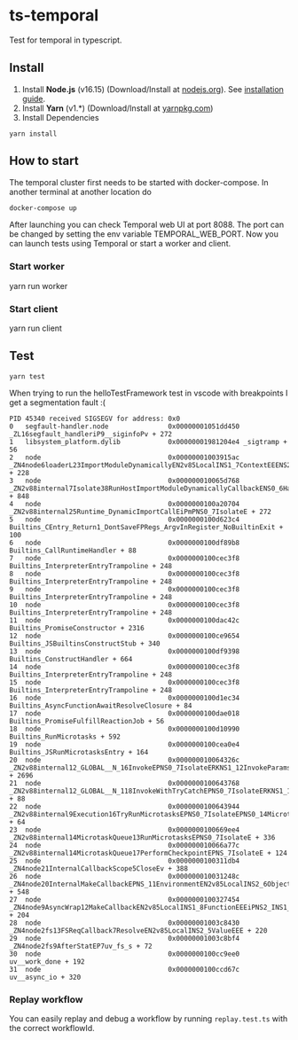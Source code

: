 # ts-temporal
Test for temporal in typescript.

## Install

1. Install **Node.js** (v16.15) (Download/Install at [nodejs.org](https://nodejs.org/dist/latest-v16.x)). See [installation guide](https://github.com/nodejs/help/wiki/Installation).
2. Install **Yarn** (v1.\*) (Download/Install at [yarnpkg.com](https://yarnpkg.com/getting-started/install))
3. Install Dependencies

```
yarn install
```

## How to start

The temporal cluster first needs to be started with docker-compose.
In another terminal at another location do

```bash
docker-compose up
```

After launching you can check Temporal web UI at port 8088. The port can be changed by setting the env variable TEMPORAL_WEB_PORT.
Now you can launch tests using Temporal or start a worker and client.

### Start worker

yarn run worker

### Start client

yarn run client


## Test

```
yarn test
```

When trying to run the helloTestFramework test in vscode with breakpoints I get a segmentation fault :(

```
PID 45340 received SIGSEGV for address: 0x0
0   segfault-handler.node               0x00000001051dd450 _ZL16segfault_handleriP9__siginfoPv + 272
1   libsystem_platform.dylib            0x00000001981204e4 _sigtramp + 56
2   node                                0x00000001003915ac _ZN4node6loaderL23ImportModuleDynamicallyEN2v85LocalINS1_7ContextEEENS2_INS1_4DataEEENS2_INS1_5ValueEEENS2_INS1_6StringEEENS2_INS1_10FixedArrayEEE + 228
3   node                                0x000000010065d768 _ZN2v88internal7Isolate38RunHostImportModuleDynamicallyCallbackENS0_6HandleINS0_6ScriptEEENS2_INS0_6ObjectEEENS0_11MaybeHandleIS5_EE + 848
4   node                                0x0000000100a20704 _ZN2v88internal25Runtime_DynamicImportCallEiPmPNS0_7IsolateE + 272
5   node                                0x0000000100d623c4 Builtins_CEntry_Return1_DontSaveFPRegs_ArgvInRegister_NoBuiltinExit + 100
6   node                                0x0000000100df89b8 Builtins_CallRuntimeHandler + 88
7   node                                0x0000000100cec3f8 Builtins_InterpreterEntryTrampoline + 248
8   node                                0x0000000100cec3f8 Builtins_InterpreterEntryTrampoline + 248
9   node                                0x0000000100cec3f8 Builtins_InterpreterEntryTrampoline + 248
10  node                                0x0000000100cec3f8 Builtins_InterpreterEntryTrampoline + 248
11  node                                0x0000000100dac42c Builtins_PromiseConstructor + 2316
12  node                                0x0000000100ce9654 Builtins_JSBuiltinsConstructStub + 340
13  node                                0x0000000100df9398 Builtins_ConstructHandler + 664
14  node                                0x0000000100cec3f8 Builtins_InterpreterEntryTrampoline + 248
15  node                                0x0000000100cec3f8 Builtins_InterpreterEntryTrampoline + 248
16  node                                0x0000000100d1ec34 Builtins_AsyncFunctionAwaitResolveClosure + 84
17  node                                0x0000000100dae018 Builtins_PromiseFulfillReactionJob + 56
18  node                                0x0000000100d10990 Builtins_RunMicrotasks + 592
19  node                                0x0000000100cea0e4 Builtins_JSRunMicrotasksEntry + 164
20  node                                0x000000010064326c _ZN2v88internal12_GLOBAL__N_16InvokeEPNS0_7IsolateERKNS1_12InvokeParamsE + 2696
21  node                                0x0000000100643768 _ZN2v88internal12_GLOBAL__N_118InvokeWithTryCatchEPNS0_7IsolateERKNS1_12InvokeParamsE + 88
22  node                                0x0000000100643944 _ZN2v88internal9Execution16TryRunMicrotasksEPNS0_7IsolateEPNS0_14MicrotaskQueueEPNS0_11MaybeHandleINS0_6ObjectEEE + 64
23  node                                0x0000000100669ee4 _ZN2v88internal14MicrotaskQueue13RunMicrotasksEPNS0_7IsolateE + 336
24  node                                0x000000010066a77c _ZN2v88internal14MicrotaskQueue17PerformCheckpointEPNS_7IsolateE + 124
25  node                                0x0000000100311db4 _ZN4node21InternalCallbackScope5CloseEv + 388
26  node                                0x000000010031248c _ZN4node20InternalMakeCallbackEPNS_11EnvironmentEN2v85LocalINS2_6ObjectEEES5_NS3_INS2_8FunctionEEEiPNS3_INS2_5ValueEEENS_13async_contextE + 548
27  node                                0x0000000100327454 _ZN4node9AsyncWrap12MakeCallbackEN2v85LocalINS1_8FunctionEEEiPNS2_INS1_5ValueEEE + 204
28  node                                0x00000001003c8430 _ZN4node2fs13FSReqCallback7ResolveEN2v85LocalINS2_5ValueEEE + 220
29  node                                0x00000001003c8bf4 _ZN4node2fs9AfterStatEP7uv_fs_s + 72
30  node                                0x0000000100cc9ee0 uv__work_done + 192
31  node                                0x0000000100ccd67c uv__async_io + 320
```

### Replay workflow

You can easily replay and debug a workflow by running `replay.test.ts` with the correct workflowId.